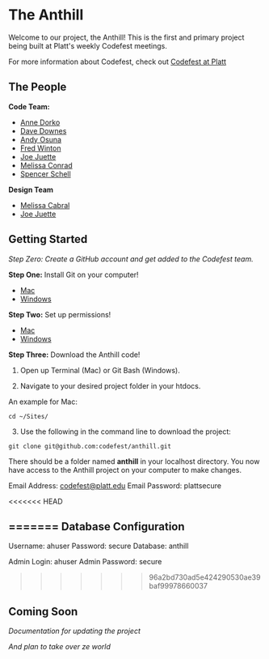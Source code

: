 The Anthill
=======

Welcome to our project, the Anthill! This is the first and primary project being built at Platt's weekly Codefest meetings.

For more information about Codefest, check out [Codefest at Platt](http://codefest.atplatt.com)

The People
---------------

**Code Team:** 

* [Anne Dorko](http://github.com/annedorko)
* [Dave Downes](https://github.com/evil-dave)
* [Andy Osuna](https://github.com/andyosuna)
* [Fred Winton](https://github.com/fishyfred)
* [Joe Juette](https://github.com/jjuette)
* [Melissa Conrad](https://github.com/MissyEight)
* [Spencer Schell](https://github.com/schell1987)

**Design Team**
* [Melissa Cabral](https://github.com/melissacabral)
* [Joe Juette](https://github.com/jjuette)


Getting Started
---------------

*Step Zero: Create a GitHub account and get added to the Codefest team.*

**Step One:** Install Git on your computer!

* [Mac](https://help.github.com/articles/set-up-git#platform-mac)
* [Windows](https://help.github.com/articles/set-up-git#platform-windows)

**Step Two:** Set up permissions!

* [Mac](https://help.github.com/articles/generating-ssh-keys#platform-mac)
* [Windows](https://help.github.com/articles/generating-ssh-keys#platform-windows)

**Step Three:** Download the Anthill code!

1. Open up Terminal (Mac) or Git Bash (Windows).

2. Navigate to your desired project folder in your htdocs.
  
  An example for Mac:

  ```
  cd ~/Sites/
  ```

3. Use the following in the command line to download the project:
  
  ```
  git clone git@github.com:codefest/anthill.git
  ```
  
There should be a folder named **anthill** in your localhost directory. You now have access to the Anthill project on your computer to make changes.

Email Address: codefest@platt.edu
Email Password: plattsecure

<<<<<<< HEAD

=======
Database Configuration
---------------------

Username: ahuser
Password: secure
Database: anthill

Admin Login: ahuser
Admin Password: secure



>>>>>>> 96a2bd730ad5e424290530ae39baf99978660037

Coming Soon
--------------------

*Documentation for updating the project* 

*And plan to take over ze world*
